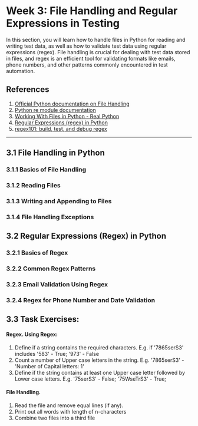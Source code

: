 # Week 3: File Handling and Regular Expressions in Testing

In this section, you will learn how to handle files in Python for reading and writing test data, as well as how to validate test data using regular expressions (regex). File handling is crucial for dealing with test data stored in files, and regex is an efficient tool for validating formats like emails, phone numbers, and other patterns commonly encountered in test automation.


## References

1. [Official Python documentation on File Handling](https://docs.python.org/3/tutorial/inputoutput.html#reading-and-writing-files)
2. [Python re module documentation](https://docs.python.org/3/library/re.html)
3. [Working With Files in Python - Real Python](https://realpython.com/working-with-files-in-python/)
4. [Regular Expressions (regex) in Python](https://docs.python.org/3/howto/regex.html)
5. [regex101: build, test, and debug regex](https://regex101.com/)

---

## 3.1 File Handling in Python

### 3.1.1 Basics of File Handling
### 3.1.2 Reading Files
### 3.1.3 Writing and Appending to Files
### 3.1.4 File Handling Exceptions

## 3.2 Regular Expressions (Regex) in Python
### 3.2.1 Basics of Regex
### 3.2.2 Common Regex Patterns
### 3.2.3 Email Validation Using Regex
### 3.2.4 Regex for Phone Number and Date Validation

## 3.3 Task Exercises:
#### Regex. Using Regex:
1. Define if a string contains the required characters. E.g. if '7865serS3' includes '583' - True; '973' - False
2. Count a number of Upper case letters in the string. E.g. '7865serS3' - 'Number of Capital letters: 1'
3. Define if the string contains at least one Upper case letter followed by Lower case letters. E.g. '75serS3' - False; '75WseTrS3' - True;
#### File Handling. 
1. Read the file and remove equal lines (if any).
2. Print out all words with length of n-characters
3. Combine two files into a third file

